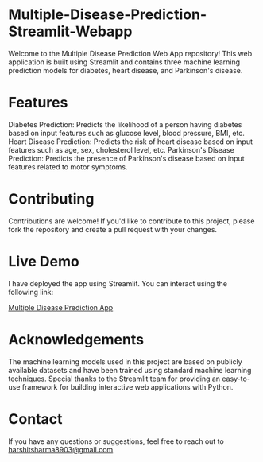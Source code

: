 # Multiple-Disease-Prediction-Streamlit-Webapp


Welcome to the Multiple Disease Prediction Web App repository! This web application is built using Streamlit and contains three machine learning prediction models for diabetes, heart disease, and Parkinson's disease.

# Features
Diabetes Prediction: Predicts the likelihood of a person having diabetes based on input features such as glucose level, blood pressure, BMI, etc.
Heart Disease Prediction: Predicts the risk of heart disease based on input features such as age, sex, cholesterol level, etc.
Parkinson's Disease Prediction: Predicts the presence of Parkinson's disease based on input features related to motor symptoms.

# Contributing
Contributions are welcome! If you'd like to contribute to this project, please fork the repository and create a pull request with your changes.

# Live Demo

I have deployed the app using Streamlit. You can interact using the following link:

[Multiple Disease Prediction App](https://multiple-disease-prediction-app-77.streamlit.app/)

# Acknowledgements
The machine learning models used in this project are based on publicly available datasets and have been trained using standard machine learning techniques.
Special thanks to the Streamlit team for providing an easy-to-use framework for building interactive web applications with Python.

# Contact
If you have any questions or suggestions, feel free to reach out to harshitsharma8903@gmail.com

